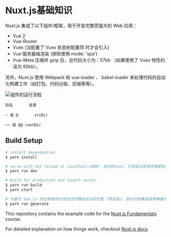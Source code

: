 # Nuxt.js基础知识



Nuxt.js 集成了以下组件/框架，用于开发完整而强大的 Web 应用：

- Vue 2
- Vue-Router
- Vuex (当配置了 Vuex 状态树配置项 时才会引入)
- Vue 服务器端渲染 (排除使用 mode: 'spa')
- Vue-Meta
压缩并 gzip 后，总代码大小为：57kb （如果使用了 Vuex 特性的话为 60kb）。

另外，Nuxt.js 使用 Webpack 和 vue-loader 、 babel-loader 来处理代码的自动化构建工作（如打包、代码分层、压缩等等）。


![组件的运行流程](https://zh.nuxtjs.org/nuxt-schema.svg)


``` 
别名	     目录

~ 或 @	    srcDir

~~ 或 @@	rootDir
```


## Build Setup

``` bash
# install dependencies
$ yarn install

# serve with hot reload at localhost:3000, 启动时nuxt，它将启动具有热更新加载的开发服务器，并且Vue 服务器端渲染配置为自动为服务器呈现应用程序。
$ yarn run dev

# build for production and launch server
$ yarn run build
$ yarn start

# 为基于 Vue.js 的应用提供生成对应的静态站点的功能 (预渲染)。是向开发集成各种微服务（Microservices）的 Web 应用迈开的新一步
$ yarn run generate
```

This repository contains the example code for the [Nuxt.js Fundamentals](https://vueschool.io/courses/nuxtjs-fundamentals) course.

For detailed explanation on how things work, checkout [Nuxt.js docs](https://nuxtjs.org).
